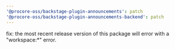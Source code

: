 ```yaml
---
'@procore-oss/backstage-plugin-announcements': patch
'@procore-oss/backstage-plugin-announcements-backend': patch
---
```


fix: the most recent release version of this package will error with a "workspace:\*" error.
